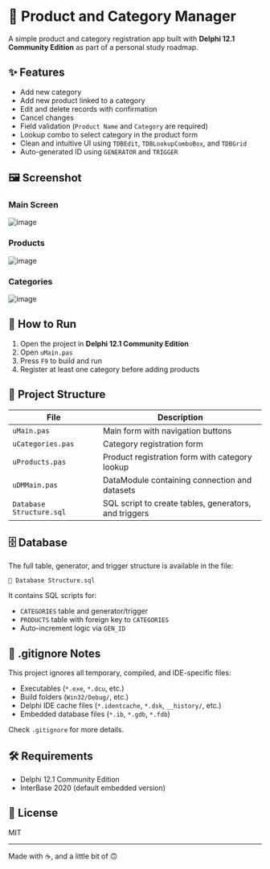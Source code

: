 # 🛒 Product and Category Manager

A simple product and category registration app built with **Delphi 12.1 Community Edition** as part of a personal study roadmap.

## ✨ Features
- Add new category
- Add new product linked to a category
- Edit and delete records with confirmation
- Cancel changes
- Field validation (`Product Name` and `Category` are required)
- Lookup combo to select category in the product form
- Clean and intuitive UI using `TDBEdit`, `TDBLookupComboBox`, and `TDBGrid`
- Auto-generated ID using `GENERATOR` and `TRIGGER`

## 🖼️ Screenshot

### Main Screen
![image](https://github.com/user-attachments/assets/afe15104-eb64-4cbd-8a01-0a527b8e4ba8)

### Products
![image](https://github.com/user-attachments/assets/5e8ff3ee-7c7c-4e6d-bb79-20c25d4afc63)

### Categories
![image](https://github.com/user-attachments/assets/d3fe8c66-7fcf-46c9-8342-2ef8fa2f0a80)

## 🚀 How to Run
1. Open the project in **Delphi 12.1 Community Edition**
2. Open `uMain.pas`
3. Press `F9` to build and run
4. Register at least one category before adding products

## 📁 Project Structure
| File | Description |
|------|-------------|
| `uMain.pas` | Main form with navigation buttons |
| `uCategories.pas` | Category registration form |
| `uProducts.pas` | Product registration form with category lookup |
| `uDMMain.pas` | DataModule containing connection and datasets |
| `Database Structure.sql` | SQL script to create tables, generators, and triggers |

## 🗄️ Database
The full table, generator, and trigger structure is available in the file:
```
📄 Database Structure.sql
```

It contains SQL scripts for:
- `CATEGORIES` table and generator/trigger
- `PRODUCTS` table with foreign key to `CATEGORIES`
- Auto-increment logic via `GEN_ID`

## 📄 .gitignore Notes
This project ignores all temporary, compiled, and IDE-specific files:
- Executables (`*.exe`, `*.dcu`, etc.)
- Build folders (`Win32/Debug/`, etc.)
- Delphi IDE cache files (`*.identcache`, `*.dsk`, `__history/`, etc.)
- Embedded database files (`*.ib`, `*.gdb`, `*.fdb`)

Check `.gitignore` for more details.

## 🛠️ Requirements
- Delphi 12.1 Community Edition
- InterBase 2020 (default embedded version)

## 📃 License
MIT

---

Made with ☕, and a little bit of 🙃
